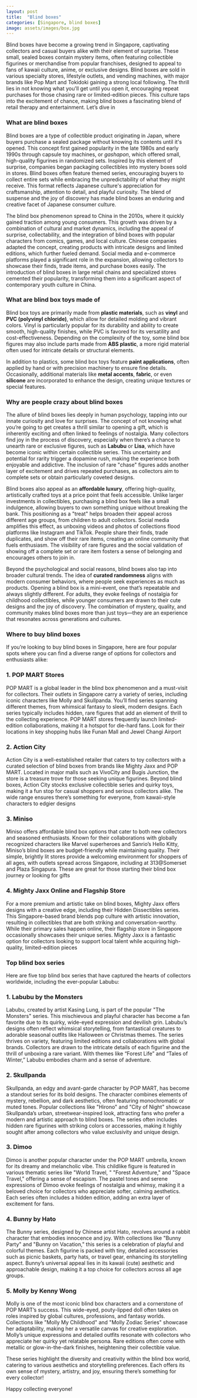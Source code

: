 ```yaml
---
layout: post
title:  "Blind boxes"
categories: [Singapore, blind boxes]
image: assets/images/box.jpg
---
```

Blind boxes have become a growing trend in Singapore, captivating collectors and casual buyers 
alike with their element of surprise. These small, sealed boxes contain mystery items, often 
featuring collectible figurines or merchandise from popular franchises, designed to appeal to fans 
of kawaii culture, anime, or exclusive designs. Blind boxes are sold in various specialty stores, 
lifestyle outlets, and vending machines, with major brands like Pop Mart and Tokidoki gaining a 
strong local following. The thrill lies in not knowing what you'll get until you open it, 
encouraging repeat purchases for those chasing rare or limited-edition pieces. This culture taps 
into the excitement of chance, making blind boxes a fascinating blend of retail therapy and 
entertainment. Let’s dive in

### What are blind boxes

Blind boxes are a type of collectible product originating in Japan, where buyers purchase a sealed 
package without knowing its contents until it's opened. This concept first gained popularity in 
the late 1980s and early 1990s through capsule toy machines, or *gashapon*, which offered small, 
high-quality figurines in randomized sets. Inspired by this element of surprise, companies began 
packaging collectibles into mystery boxes sold in stores. Blind boxes often feature themed series, 
encouraging buyers to collect entire sets while embracing the unpredictability of what they might 
receive. This format reflects Japanese culture's appreciation for craftsmanship, attention to 
detail, and playful curiosity. The blend of suspense and the joy of discovery has made blind boxes 
an enduring and creative facet of Japanese consumer culture.

The blind box phenomenon spread to China in the 2010s, where it quickly gained traction among 
young consumers. This growth was driven by a combination of cultural and market dynamics, 
including the appeal of surprise, collectability, and the integration of blind boxes with popular 
characters from comics, games, and local culture. Chinese companies adapted the concept, creating 
products with intricate designs and limited editions, which further fueled demand. Social media 
and e-commerce platforms played a significant role in the expansion, allowing collectors to 
showcase their finds, trade items, and purchase boxes easily. The introduction of blind boxes in 
large retail chains and specialized stores cemented their popularity, transforming them into a 
significant aspect of contemporary youth culture in China.

### What are blind box toys made of

Blind box toys are primarily made from **plastic materials**, such as **vinyl** and **PVC 
(polyvinyl chloride)**, which allow for detailed molding and vibrant colors. Vinyl is particularly 
popular for its durability and ability to create smooth, high-quality finishes, while PVC is 
favored for its versatility and cost-effectiveness. Depending on the complexity of the toy, some 
blind box figures may also include parts made from **ABS plastic**, a more rigid material often 
used for intricate details or structural elements.

In addition to plastics, some blind box toys feature **paint applications**, often applied by hand 
or with precision machinery to ensure fine details. Occasionally, additional materials like 
**metal accents**, **fabric**, or even **silicone** are incorporated to enhance the design, 
creating unique textures or special features.

### Why are people crazy about blind boxes

The allure of blind boxes lies deeply in human psychology, tapping into our innate curiosity and 
love for surprises. The concept of not knowing what you’re going to get creates a thrill similar 
to opening a gift, which is inherently exciting and often linked to feelings of nostalgia. Many 
collectors find joy in the process of discovery, especially when there’s a chance to unearth rare 
or exclusive figures, such as **Labubu** or **Lisa**, which have become iconic within certain 
collectible series. This uncertainty and potential for rarity trigger a dopamine rush, making the 
experience both enjoyable and addictive. The inclusion of rare "chase" figures adds another layer 
of excitement and drives repeated purchases, as collectors aim to complete sets or obtain 
particularly coveted designs.

Blind boxes also appeal as an **affordable luxury**, offering high-quality, artistically crafted 
toys at a price point that feels accessible. Unlike larger investments in collectibles, purchasing 
a blind box feels like a small indulgence, allowing buyers to own something unique without 
breaking the bank. This positioning as a "treat" helps broaden their appeal across different age 
groups, from children to adult collectors. Social media amplifies this effect, as unboxing videos 
and photos of collections flood platforms like Instagram and TikTok. People share their finds, 
trade duplicates, and show off their rare items, creating an online community that fuels 
enthusiasm. The visibility of rare figures and the social validation of showing off a complete set 
or rare item fosters a sense of belonging and encourages others to join in.

Beyond the psychological and social reasons, blind boxes also tap into broader cultural trends. 
The idea of **curated randomness** aligns with modern consumer behaviors, where people seek 
experiences as much as products. Opening a blind box is a mini-event, one that’s repeatable and 
always slightly different. For adults, they evoke feelings of nostalgia for childhood 
collectibles, while younger consumers are drawn to their cute designs and the joy of discovery. 
The combination of mystery, quality, and community makes blind boxes more than just toys—they are 
an experience that resonates across generations and cultures.

### Where to buy blind boxes

If you’re looking to buy blind boxes in Singapore, here are four popular spots where you can find 
a diverse range of options for collectors and enthusiasts alike:

### **1\. POP MART Stores**

POP MART is a global leader in the blind box phenomenon and a must-visit for collectors. Their 
outlets in Singapore carry a variety of series, including iconic characters like Molly and 
Skullpanda. You’ll find series spanning different themes, from whimsical fantasy to sleek, modern 
designs. Each series typically includes hidden, rare figures that add an element of thrill to the 
collecting experience. POP MART stores frequently launch limited-edition collaborations, making it 
a hotspot for die-hard fans. Look for their locations in key shopping hubs like Funan Mall and 
Jewel Changi Airport​

### **2\. Action City**

Action City is a well-established retailer that caters to toy collectors with a curated selection 
of blind boxes from brands like Mighty Jaxx and POP MART. Located in major malls such as VivoCity 
and Bugis Junction, the store is a treasure trove for those seeking unique figurines. Beyond blind 
boxes, Action City stocks exclusive collectible series and quirky toys, making it a fun stop for 
casual shoppers and serious collectors alike. The wide range ensures there’s something for 
everyone, from kawaii-style characters to edgier designs​

### **3\. Miniso**

Miniso offers affordable blind box options that cater to both new collectors and seasoned 
enthusiasts. Known for their collaborations with globally recognized characters like Marvel 
superheroes and Sanrio’s Hello Kitty, Miniso’s blind boxes are budget-friendly while maintaining 
quality. Their simple, brightly lit stores provide a welcoming environment for shoppers of all 
ages, with outlets spread across Singapore, including at 313@Somerset and Plaza Singapura. These 
are great for those starting their blind box journey or looking for gifts​

### **4\. Mighty Jaxx Online and Flagship Store**

For a more premium and artistic take on blind boxes, Mighty Jaxx offers designs with a creative 
edge, including their Hidden Dissectibles series. This Singapore-based brand blends pop culture 
with artistic innovation, resulting in collectibles that are both striking and 
conversation-worthy. While their primary sales happen online, their flagship store in Singapore 
occasionally showcases their unique series. Mighty Jaxx is a fantastic option for collectors 
looking to support local talent while acquiring high-quality, limited-edition pieces​

### Top blind box series

Here are five top blind box series that have captured the hearts of collectors worldwide, 
including the ever-popular Labubu:

### **1\. Labubu by the Monsters**

Labubu, created by artist Kasing Lung, is part of the popular "The Monsters" series. This 
mischievous and playful character has become a fan favorite due to its quirky, wide-eyed 
expression and devilish grin. Labubu’s designs often reflect whimsical storytelling, from 
fantastical creatures to adorable seasonal outfits like Halloween or Christmas themes. The series 
thrives on variety, featuring limited editions and collaborations with global brands. Collectors 
are drawn to the intricate details of each figurine and the thrill of unboxing a rare variant. 
With themes like “Forest Life” and “Tales of Winter,” Labubu embodies charm and a sense of 
adventure.

### **2\. Skullpanda**

Skullpanda, an edgy and avant-garde character by POP MART, has become a standout series for its 
bold designs. The character combines elements of mystery, rebellion, and dark aesthetics, often 
featuring monochromatic or muted tones. Popular collections like "Hirono" and "City of Night" 
showcase Skullpanda’s urban, streetwear-inspired look, attracting fans who prefer a modern and 
artistic approach to blind boxes. The series often includes hidden rare figurines with striking 
colors or accessories, making it highly sought after among collectors who value exclusivity and 
unique design.

### **3\. Dimoo**

Dimoo is another popular character under the POP MART umbrella, known for its dreamy and 
melancholic vibe. This childlike figure is featured in various thematic series like "World Travel,
" "Forest Adventure," and "Space Travel," offering a sense of escapism. The pastel tones and 
serene expressions of Dimoo evoke feelings of nostalgia and whimsy, making it a beloved choice for 
collectors who appreciate softer, calming aesthetics. Each series often includes a hidden edition, 
adding an extra layer of excitement for fans.

### **4\. Bunny by Hato**

The Bunny series, designed by Chinese artist Hato, revolves around a rabbit character that 
embodies innocence and joy. With collections like "Bunny Party" and "Bunny on Vacation," this 
series is a celebration of playful and colorful themes. Each figurine is packed with tiny, 
detailed accessories such as picnic baskets, party hats, or travel gear, enhancing its 
storytelling aspect. Bunny’s universal appeal lies in its kawaii (cute) aesthetic and approachable 
design, making it a top choice for collectors across all age groups.

### **5\. Molly by Kenny Wong**

Molly is one of the most iconic blind box characters and a cornerstone of POP MART’s success. This 
wide-eyed, pouty-lipped doll often takes on roles inspired by global cultures, professions, and 
fantasy worlds. Collections like "Molly My Childhood" and "Molly Zodiac Series" showcase her 
adaptability, making her a versatile canvas for creative exploration. Molly’s unique expressions 
and detailed outfits resonate with collectors who appreciate her quirky yet relatable persona. 
Rare editions often come with metallic or glow-in-the-dark finishes, heightening their collectible 
value.

These series highlight the diversity and creativity within the blind box world, catering to 
various aesthetics and storytelling preferences. Each offers its own sense of mystery, artistry, 
and joy, ensuring there’s something for every collector\!

Happy collecting everyone!